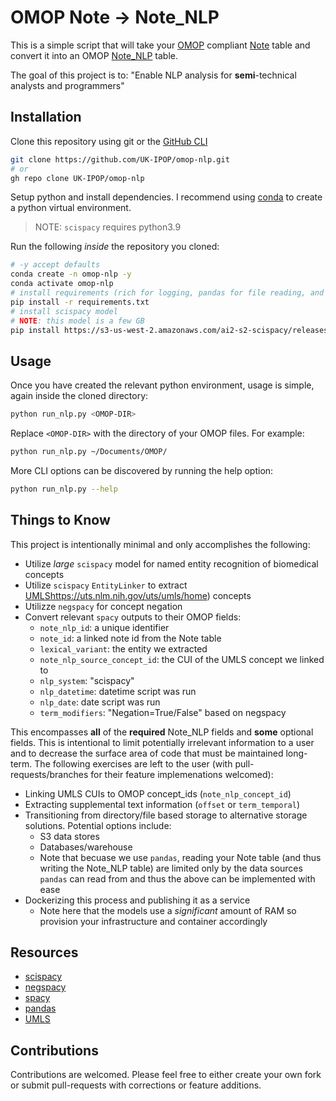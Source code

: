 # OMOP Note -> Note_NLP

This is a simple script that will take your [OMOP](https://ohdsi.github.io/CommonDataModel/index.html) compliant [Note](https://ohdsi.github.io/CommonDataModel/cdm54.html#note) table and convert it into an OMOP [Note_NLP](https://ohdsi.github.io/CommonDataModel/cdm54.html#note_nlp) table. 

The goal of this project is to: "Enable NLP analysis for **semi**-technical analysts and programmers"

## Installation

Clone this repository using git or the [GitHub CLI](https://cli.github.com)
```bash
git clone https://github.com/UK-IPOP/omop-nlp.git
# or
gh repo clone UK-IPOP/omop-nlp
```

Setup python and install dependencies. I recommend using [conda](https://docs.conda.io/en/latest/) to create a python virtual environment.

> NOTE: `scispacy` requires python3.9

Run the following _inside_ the repository you cloned:
```bash
# -y accept defaults
conda create -n omop-nlp -y
conda activate omop-nlp
# install requirements (rich for logging, pandas for file reading, and scispacy -- which includes spacy itself)
pip install -r requirements.txt
# install scispacy model
# NOTE: this model is a few GB
pip install https://s3-us-west-2.amazonaws.com/ai2-s2-scispacy/releases/v0.5.4/en_core_sci_lg-0.5.4.tar.gz
```

## Usage

Once you have created the relevant python environment, usage is simple, again inside the cloned directory:
```bash
python run_nlp.py <OMOP-DIR>
```

Replace `<OMOP-DIR>` with the directory of your OMOP files. For example:
```bash
python run_nlp.py ~/Documents/OMOP/
```

More CLI options can be discovered by running the help option:
```bash
python run_nlp.py --help
```

## Things to Know

This project is intentionally minimal and only accomplishes the following:

- Utilize _large_ `scispacy` model for named entity recognition of biomedical concepts
- Utilize `scispacy` `EntityLinker` to extract [UMLS](https://uts.nlm.nih.gov/uts/umls/home)https://uts.nlm.nih.gov/uts/umls/home) concepts
- Utilizze `negspacy` for concept negation
- Convert relevant `spacy` outputs to their OMOP fields:
  - `note_nlp_id`: a unique identifier
  - `note_id`: a linked note id from the Note table
  - `lexical_variant`: the entity we extracted
  - `note_nlp_source_concept_id`: the CUI of the UMLS concept we linked to
  - `nlp_system`: "scispacy"
  -  `nlp_datetime`: datetime script was run
  -  `nlp_date`: date script was run
  -  `term_modifiers`: "Negation=True/False" based on negspacy

This encompasses **all** of the **required** Note_NLP fields and **some** optional fields. This is intentional to limit potentially irrelevant information to a user and to decrease the surface area of code that must be maintained long-term. The following exercises are left to the user (with pull-requests/branches for their feature implemenations welcomed):

- Linking UMLS CUIs to OMOP concept_ids (`note_nlp_concept_id`)
- Extracting supplemental text information (`offset` or `term_temporal`)
- Transitioning from directory/file based storage to alternative storage solutions. Potential options include:
  - S3 data stores
  - Databases/warehouse
  - Note that becuase we use `pandas`, reading your Note table (and thus writing the Note_NLP table) are limited only by the data sources `pandas` can read from and thus the above can be implemented with ease
- Dockerizing this process and publishing it as a service
  - Note here that the models use a _significant_ amount of RAM so provision your infrastructure and container accordingly

## Resources

- [scispacy](https://github.com/allenai/scispacy)
- [negspacy](https://github.com/jenojp/negspacy)
- [spacy](https://spacy.io)
- [pandas](https://pandas.pydata.org)
- [UMLS](https://uts.nlm.nih.gov/uts/umls/home)

## Contributions

Contributions are welcomed. Please feel free to either create your own fork or submit pull-requests with corrections or feature additions. 
